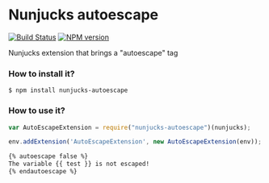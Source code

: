 # Nunjucks autoescape

[![Build Status](https://travis-ci.org/SamyPesse/nunjucks-autoescape.png?branch=master)](https://travis-ci.org/SamyPesse/nunjucks-autoescape) [![NPM version](https://badge.fury.io/js/nunjucks-autoescape.svg)](http://badge.fury.io/js/nunjucks-autoescape)

Nunjucks extension that brings a "autoescape" tag

### How to install it?

```
$ npm install nunjucks-autoescape
```

### How to use it?

```js
var AutoEscapeExtension = require("nunjucks-autoescape")(nunjucks);

env.addExtension('AutoEscapeExtension', new AutoEscapeExtension(env));
```


```html
{% autoescape false %}
The variable {{ test }} is not escaped!
{% endautoescape %}
```

